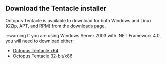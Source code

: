 ## Download the Tentacle installer

Octopus Tentacle is available to download for both Windows and Linux (GZip, APT, and RPM) from the [downloads page](https://octopus.com/downloads).

:::warning
If you are using Windows Server 2003 with .NET Framework 4.0, you will need to download either:
- [Octopus Tentacle x64](https://download.octopusdeploy.com/octopus/Octopus.Tentacle.3.0.26.0-x64.msi)
- [Octopus Tentacle 32-bit/x86](https://download.octopusdeploy.com/octopus/Octopus.Tentacle.3.0.26.0.msi)
